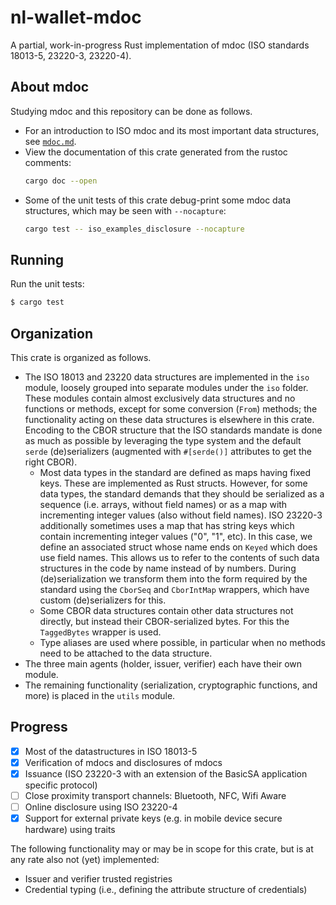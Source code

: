 # nl-wallet-mdoc

A partial, work-in-progress Rust implementation of mdoc (ISO standards 18013-5, 23220-3, 23220-4).

## About mdoc

Studying mdoc and this repository can be done as follows.
- For an introduction to ISO mdoc and its most important data structures, see [`mdoc.md`](documentation/mdoc.md).
- View the documentation of this crate generated from the rustoc comments:
  ```sh
  cargo doc --open
  ```
- Some of the unit tests of this crate debug-print some mdoc data structures, which may be seen with `--nocapture`:
  ```sh
  cargo test -- iso_examples_disclosure --nocapture
  ```

## Running

Run the unit tests:

```sh
$ cargo test
```



## Organization

This crate is organized as follows.

- The ISO 18013 and 23220 data structures are implemented in the `iso` module, loosely grouped into separate modules under the `iso` folder.
  These modules contain almost exclusively data structures and no functions or methods, except for some conversion (`From`) methods;
  the functionality acting on these data structures is elsewhere in this crate.
  Encoding to the CBOR structure that the ISO standards mandate is done as much as possible by leveraging the type system and the default `serde` (de)serializers (augmented with `#[serde()]` attributes to get the right CBOR).
    - Most data types in the standard are defined as maps having fixed keys. These are implemented as Rust structs.
      However, for some data types, the standard demands that they should be serialized as a sequence (i.e. arrays, without field names) or as a map with incrementing integer values (also without field names).
      ISO 23220-3 additionally sometimes uses a map that has string keys which contain incrementing integer values ("0", "1", etc).
      In this case, we define an associated struct whose name ends on `Keyed` which does use field names.
      This allows us to refer to the contents of such data structures in the code by name instead of by numbers.
      During (de)serialization we transform them into the form required by the standard using the `CborSeq` and `CborIntMap` wrappers, which have custom (de)serializers for this.
    - Some CBOR data structures contain other data structures not directly, but instead their CBOR-serialized bytes.
      For this the `TaggedBytes` wrapper is used.
    - Type aliases are used where possible, in particular when no methods need to be attached to the data structure.
- The three main agents (holder, issuer, verifier) each have their own module.
- The remaining functionality (serialization, cryptographic functions, and more) is placed in the `utils` module.

## Progress

- [x] Most of the datastructures in ISO 18013-5
- [x] Verification of mdocs and disclosures of mdocs
- [x] Issuance (ISO 23220-3 with an extension of the BasicSA application specific protocol)
- [ ] Close proximity transport channels: Bluetooth, NFC, Wifi Aware
- [ ] Online disclosure using ISO 23220-4
- [x] Support for external private keys (e.g. in mobile device secure hardware) using traits

The following functionality may or may be in scope for this crate, but is at any rate also not (yet) implemented:
- Issuer and verifier trusted registries
- Credential typing (i.e., defining the attribute structure of credentials)
